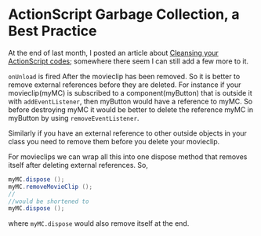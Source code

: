 # ActionScript Garbage Collection, a Best Practice

At the end of last month, I posted an article about [Cleansing your ActionScript codes](/2005//cleansing-your-actionscript-codes/); somewhere there seem I can still add a few more to it.

`onUnload` is fired After the movieclip has been removed. So it is better to remove external references before they are deleted. For instance if your movieclip(myMC) is subscribed to a component(myButton) that is outside it with `addEventListener`, then myButton would have a reference to myMC. So before destroying myMC it would be better to delete the reference myMC in myButton by using `removeEventListener`.

Similarly if you have an external reference to other outside objects in your class you need to remove them before you delete your movieclip.

For movieclips we can wrap all this into one dispose method that removes itself after deleting external references. So,

```as
myMC.dispose ();
myMC.removeMovieClip ();
//
//would be shortened to
myMC.dispose ();
```

where `myMC.dispose` would also remove itself at the end.
